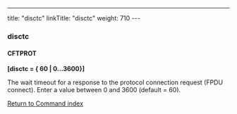 ---
title: "disctc"
linkTitle: "disctc"
weight: 710
--- <span id="disctc"></span>

### disctc

#### CFTPROT

****[disctc = { 60
&#124; 0...3600}]****

The wait timeout for a response to the protocol connection request
(FPDU connect). Enter a value between 0 and 3600 (default = 60).

[Return to Command index](../../)

